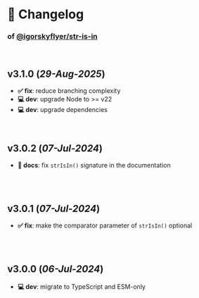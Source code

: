 # 📒 Changelog

### of [@igorskyflyer/str-is-in](https://github.com/igorskyflyer/npm-str-is-in)

<br>

## v3.1.0 (*29-Aug-2025*)

- **✅ fix**: reduce branching complexity
- **💻 dev**: upgrade Node to >= v22
- **💻 dev**: upgrade dependencies

<br>

## v3.0.2 (*07-Jul-2024*)

- **📜 docs**: fix `strIsIn()` signature in the documentation

<br>
<br>

## v3.0.1 (*07-Jul-2024*)

- **✅ fix**: make the comparator parameter of `strIsIn()` optional

<br>
<br>

## v3.0.0 (*06-Jul-2024*)

- **💻 dev**: migrate to TypeScript and ESM-only
